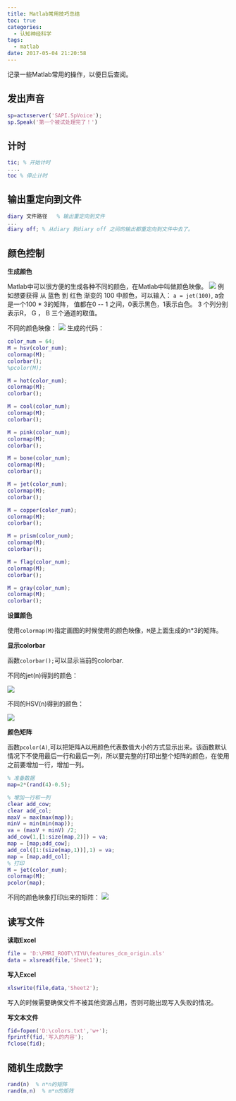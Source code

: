```yaml
---
title: Matlab常用技巧总结
toc: true
categories:
  - 认知神经科学
tags:
  - matlab
date: 2017-05-04 21:20:58
---
```


记录一些Matlab常用的操作，以便日后查阅。

<!--more-->

## 发出声音

```Matlab
sp=actxserver('SAPI.SpVoice');
sp.Speak('第一个被试处理完了！')
```

## 计时

```Matlab
tic; % 开始计时
....
toc % 停止计时
```

## 输出重定向到文件

```Matlab
diary 文件路径   % 输出重定向到文件
...
diary off; % 从diary 到diary off 之间的输出都重定向到文件中去了。
```

## 颜色控制

**生成颜色**

Matlab中可以很方便的生成各种不同的颜色，在Matlab中叫做颜色映像。
![](QQ截图20170504215111.png)
例如想要获得 从 蓝色 到 红色 渐变的 100 中颜色，可以输入：
`a = jet(100)`, a会是一个100 * 3的矩阵， 值都在0 -- 1 之间，0表示黑色，1表示白色。 3 个列分别表示R， G ， B 三个通道的取值。

不同的颜色映像：
![](2017-05-04_222428.png)
生成的代码：

```Matlab
color_num = 64;
M = hsv(color_num);
colormap(M);
colorbar();
%pcolor(M);

M = hot(color_num);
colormap(M);
colorbar();

M = cool(color_num);
colormap(M);
colorbar();

M = pink(color_num);
colormap(M);
colorbar();

M = bone(color_num);
colormap(M);
colorbar();

M = jet(color_num);
colormap(M);
colorbar();

M = copper(color_num);
colormap(M);
colorbar();

M = prism(color_num);
colormap(M);
colorbar();

M = flag(color_num);
colormap(M);
colorbar();

M = gray(color_num);
colormap(M);
colorbar();

```
**设置颜色**

使用`colormap(M)`指定画图的时候使用的颜色映像，`M`是上面生成的n*3的矩阵。

**显示colorbar**

函数`colorbar();`可以显示当前的colorbar.

不同的jet(n)得到的颜色：

![](2017-05-04_220731.png)

不同的HSV(n)得到的颜色：

![](2017-05-04_221208.png)

**颜色矩阵**

函数`pcolor(A)`,可以把矩阵A以用颜色代表数值大小的方式显示出来。该函数默认情况下不使用最后一行和最后一列，所以要完整的打印出整个矩阵的颜色，在使用之前要增加一行，增加一列。
 ```Matlab
 % 准备数据
 map=2*(rand(4)-0.5);

 % 增加一行和一列
 clear add_cow;
 clear add_col;
 maxV = max(max(map));
 minV = min(min(map));
 va = (maxV + minV) /2;
 add_cow(1,[1:size(map,2)]) = va;
 map = [map;add_cow];
 add_col([1:(size(map,1))],1) = va;
 map = [map,add_col];
 % 打印
 M = jet(color_num);
 colormap(M);
 pcolor(map);
 ```
不同的颜色映象打印出来的矩阵：
![](2017-05-04_230147.png)

## 读写文件

**读取Excel**

```Matlab
file = 'D:\FMRI_ROOT\YIYU\features_dcm_origin.xls'
data = xlsread(file,'Sheet1');
```

**写入Excel**

```Matlab
xlswrite(file,data,'Sheet2');
```
写入的时候需要确保文件不被其他资源占用，否则可能出现写入失败的情况。

**写文本文件**

```matlab
fid=fopen('D:\colors.txt','w+');
fprintf(fid,'写入的内容');
fclose(fid);
```

## 随机生成数字

```Matlab
rand(n)  % n*n的矩阵
rand(m,n)  % m*n的矩阵
```
